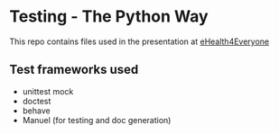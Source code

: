 # Testing - The Python Way

This repo contains files used in the presentation at [eHealth4Everyone](eHealth4Everyone.com)

## Test frameworks used

- unittest mock
- doctest
- behave
- Manuel (for testing and doc generation)